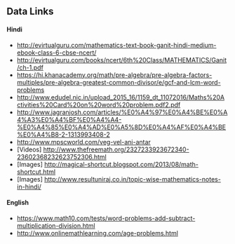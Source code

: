 ## Data Links

#### Hindi
- http://evirtualguru.com/mathematics-text-book-ganit-hindi-medium-ebook-class-6-cbse-ncert/
- http://evirtualguru.com/books/ncert/6th%20Class/MATHEMATICS/Ganit/ch-1.pdf
- https://hi.khanacademy.org/math/pre-algebra/pre-algebra-factors-multiples/pre-algebra-greatest-common-divisor/e/gcf-and-lcm-word-problems
- http://www.edudel.nic.in/upload_2015_16/1159_dt_11072016/Maths%20Activities%20Card%20on%20word%20problem.pdf2.pdf
- http://www.jagranjosh.com/articles/%E0%A4%97%E0%A4%BE%E0%A4%A3%E0%A4%BF%E0%A4%A4-%E0%A4%85%E0%A4%AD%E0%A5%8D%E0%A4%AF%E0%A4%BE%E0%A4%B8-2-1313993408-2
- http://www.mpscworld.com/veg-vel-ani-antar
- [Videos] http://www.thefreemath.org/2327233923672340-23602368232623752306.html
- [Images] http://magical-shortcut.blogspot.com/2013/08/math-shortcut.html
- [Images] http://www.resultuniraj.co.in/topic-wise-mathematics-notes-in-hindi/


#### English
- https://www.math10.com/tests/word-problems-add-subtract-multiplication-division.html
- http://www.onlinemathlearning.com/age-problems.html

